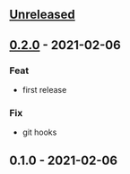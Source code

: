 
<a name="unreleased"></a>
## [Unreleased]


<a name="0.2.0"></a>
## [0.2.0] - 2021-02-06
### Feat
- first release

### Fix
- git hooks


<a name="0.1.0"></a>
## 0.1.0 - 2021-02-06

[Unreleased]: https://github.com/bcochofel/terraform-azurerm-subnet/compare/0.2.0...HEAD
[0.2.0]: https://github.com/bcochofel/terraform-azurerm-subnet/compare/0.1.0...0.2.0
